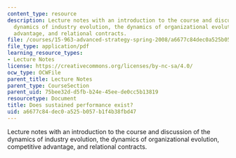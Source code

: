 ```yaml
---
content_type: resource
description: Lecture notes with an introduction to the course and discussion of the
  dynamics of industry evolution, the dynamics of organizational evolution, competitive
  advantage, and relational contracts.
file: /courses/15-963-advanced-strategy-spring-2008/a6677c84dec0a525b057b1f4b38fbd47_lec1.pdf
file_type: application/pdf
learning_resource_types:
- Lecture Notes
license: https://creativecommons.org/licenses/by-nc-sa/4.0/
ocw_type: OCWFile
parent_title: Lecture Notes
parent_type: CourseSection
parent_uid: 75bee32d-d5fb-b24e-45ee-de0cc5b13819
resourcetype: Document
title: Does sustained performance exist?
uid: a6677c84-dec0-a525-b057-b1f4b38fbd47
---
```

Lecture notes with an introduction to the course and discussion of the dynamics of industry evolution, the dynamics of organizational evolution, competitive advantage, and relational contracts.